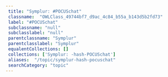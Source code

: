 ```yaml
--- 
 title: "Symplur: #POCUSchat" 
 classname:  "OWLClass_49744bf7_d9ac_4c84_b55a_b143d5b2fd73" 
 label: "#POCUSchat" 
 subclassname: "null" 
 subclasslabel: "null" 
 parentclassname: "Symplur" 
 parentclasslabel: "Symplur" 
 equalentCollections: [] 
 collections: ['Symplur: -hash-POCUSchat']
 aliases:  "/topic/symplur-hash-pocuschat"  
 searchCategory: "topic" 
---
```

